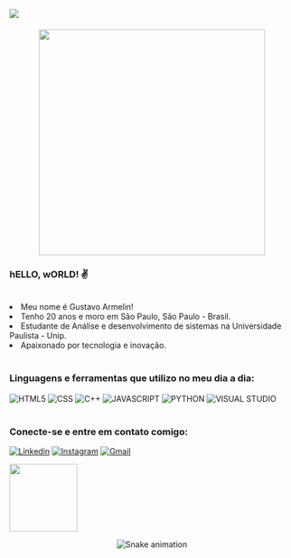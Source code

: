 ![](https://komarev.com/ghpvc/?username=armelingu-github-armelingu&color=blue)

<h4 align="center">
  
<img height="400px" widht="800px"
 src="https://user-images.githubusercontent.com/101829664/168493028-fc295d8e-e2e2-420d-b5bd-69711e9bfb6a.gif">

### hELLO, wORLD! ✌
<br> 
  
<li>Meu nome é Gustavo Armelin!</li> 
 
<li>Tenho 20 anos e moro em São Paulo, São Paulo - Brasil.</li>
 
<li>Estudante de Análise e desenvolvimento de sistemas na Universidade Paulista - Unip.</li>
 
<li>Apaixonado por tecnologia e inovação.</li>

<br>
 
### Linguagens e ferramentas que utilizo no meu dia a dia:
<div style="display: inline_block">
  <img align="center" alt="HTML5" src="https://img.shields.io/badge/HTML5-E34F26?style=for-the-badge&logo=html5&logoColor=white"/>
  <img align="center" alt="CSS" src="https://img.shields.io/badge/CSS-239120?&style=for-the-badge&logo=css3&logoColor=white"/>
  <img align="center" alt="C++" src="https://img.shields.io/badge/C%2B%2B-00599C?style=for-the-badge&logo=c%2B%2B&logoColor=white"/>
  <img align="center" alt="JAVASCRIPT" src="https://img.shields.io/badge/JavaScript-F7DF1E?style=for-the-badge&logo=javascript&logoColor=black"/>
  <img align="center" alt="PYTHON" src="https://img.shields.io/badge/Python-3776AB?style=for-the-badge&logo=python&logoColor=white"/>
  <img align="center" alt="VISUAL STUDIO" src="https://img.shields.io/badge/Visual_Studio_Code-0078D4?style=for-the-badge&logo=visual%20studio%20code&logoColor=white"/>
<div><br/>
  

### Conecte-se e entre em contato comigo: 
[![Linkedin](https://img.shields.io/badge/LinkedIn-0077B5?style=for-the-badge&logo=linkedin&logoColor=white
)](https://www.linkedin.com/in/gustavoarmelin/)
[![Instagram](https://img.shields.io/badge/Instagram-E4405F?style=for-the-badge&logo=instagram&logoColor=white
)](https://www.instagram.com/armelingu/)
[![Gmail](https://img.shields.io/badge/Gmail-D14836?style=for-the-badge&logo=gmail&logoColor=white
)](https://mail.google.com/mail/u/0/?tab=rm&ogbl#inbox)
  
<div align="left">
  <img height="120em" src="https://github-readme-stats.vercel.app/api?username=armelingu&hide_title=true&hide_border=true&show_icons=trueline_height=21&text_color=fff&icon_color=00cfe5&bg_color=0,0c0931,1d1856,e80074,c200db&theme=graywhite" />
</div>
  
 </td>
<td valign="top">
                
 
 <div align="center">

  ![Snake animation](https://github.com/armelingu/armelingu/blob/output/github-contribution-grid-snake.svg)

</div> 
  


  
  
